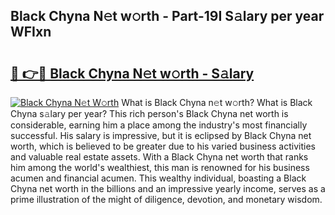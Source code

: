 ## Black Chyna N𝚎t w𝚘rth - Part-19I S𝚊lary per year WFIxn

# <h2><a href="http://gc28db.nevu.top/?p=Black+Chyna">🔗 👉🔴 Black Chyna N𝚎t w𝚘rth - S𝚊lary</a></h2>

[![Black Chyna N𝚎t W𝚘rth](https://i.imgur.com/Oavwk0R.jpeg)](http://gc28db.nevu.top/?p=Black+Chyna)
What is Black Chyna n𝚎t w𝚘rth? What is Black Chyna s𝚊lary per year?
This rich person's Black Chyna net worth is considerable, earning him a place among the industry's most financially successful. His salary is impressive, but it is eclipsed by Black Chyna net worth, which is believed to be greater due to his varied business activities and valuable real estate assets. With a Black Chyna net worth that ranks him among the world's wealthiest, this man is renowned for his business acumen and financial acumen. This wealthy individual, boasting a Black Chyna net worth in the billions and an impressive yearly income, serves as a prime illustration of the might of diligence, devotion, and monetary wisdom.
